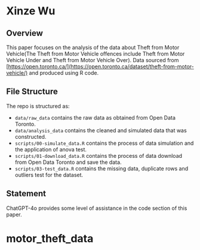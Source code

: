 # Xinze Wu

## Overview

This paper focuses on the analysis of the data about Theft from Motor Vehicle(The Theft from Motor Vehicle offences 
include Theft from Motor Vehicle Under and Theft from Motor Vehicle Over). 
Data sourced from [https://open.toronto.ca/](https://open.toronto.ca/dataset/theft-from-motor-vehicle/) and 
produced using R code.


## File Structure

The repo is structured as:

-   `data/raw_data` contains the raw data as obtained from Open Data Toronto.
-   `data/analysis_data` contains the cleaned and simulated data that was constructed.
-   `scripts/00-simulate_data.R` contains the process of data simulation and the application of anova test.
-   `scripts/01-download_data.R` contains the process of data download from Open Data Toronto and save the data.
-   `scripts/03-test_data.R` contains the missing data, duplicate rows and outliers test for the dataset.


## Statement

ChatGPT-4o provides some level of assistance in the code section of this paper.

# motor_theft_data

